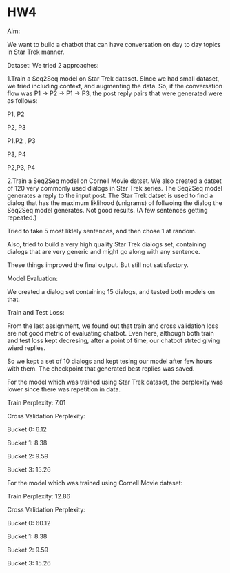 # HW4
Aim: 

We want to build a chatbot that can have conversation on day to day topics in Star Trek manner.

Dataset: We tried 2 approaches:

1.Train a Seq2Seq model on Star Trek dataset. SInce we had small dataset, we tried including context, and augmenting the data.
So, if the conversation flow was  P1 -> P2 -> P1 -> P3, the post reply pairs that were generated were as follows:

P1, P2

P2, P3

P1.P2 , P3

P3, P4

P2,P3, P4

2.Train a Seq2Seq model on Cornell Movie datset. We also created a datset of 120 very commonly used dialogs in Star Trek series. The Seq2Seq model generates a reply to the input post. The Star Trek datset is used to find a dialog that has the maximum liklihood (unigrams) of follwoing the dialog the Seq2Seq model generates. Not good results. (A few sentences getting repeated.)

Tried to take 5 most liklely sentences, and then chose 1 at random.

Also, tried to build a very high quality Star Trek dialogs set, containing dialogs that are very generic and might go along with any sentence.

These things improved the final output. But still not satisfactory.

Model Evaluation:

We created a dialog set containing 15 dialogs, and tested both models on that. 

Train and Test Loss:

From the last assignment, we found out that train and cross validation loss are not good metric of evaluating chatbot. Even here, although both train and test loss kept decresing, after a point of time, our chatbot strted giving wierd replies.

So we kept a set of 10 dialogs and kept tesing our model after few hours with them. The checkpoint that generated best replies was saved.

For the model which was trained using Star Trek dataset, the perplexity was lower since there was repetition in data. 

Train Perplexity: 7.01

Cross Validation Perplexity:

Bucket 0: 6.12
 
Bucket 1: 8.38

Bucket 2: 9.59

Bucket 3: 15.26


For the model which was trained using Cornell Movie dataset:

Train Perplexity: 12.86

Cross Validation Perplexity:

Bucket 0: 60.12
 
Bucket 1: 8.38

Bucket 2: 9.59

Bucket 3: 15.26


